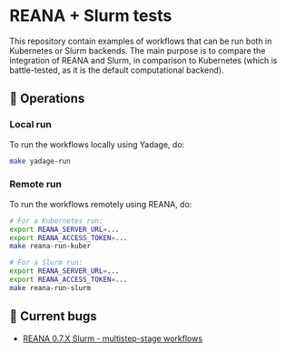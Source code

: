 # REANA + Slurm tests

This repository contain examples of workflows that can be run both in Kubernetes or Slurm backends.
The main purpose is to compare the integration of REANA and Slurm, in comparison to Kubernetes
(which is battle-tested, as it is the default computational backend).

## 🔧 Operations

### Local run
To run the workflows locally using Yadage, do:
```sh
make yadage-run
```

### Remote run
To run the workflows remotely using REANA, do:
```sh
# For a Kubernetes run:
export REANA_SERVER_URL=...
export REANA_ACCESS_TOKEN=...
make reana-run-kuber

# For a Slurm run:
export REANA_SERVER_URL=...
export REANA_ACCESS_TOKEN=...
make reana-run-slurm
```


## 🐛 Current bugs 

- [REANA 0.7.X Slurm - multistep-stage workflows][reana-slurm-multistep-bug]


[reana-slurm-multistep-bug]: https://github.com/reanahub/reana-job-controller/issues/311
